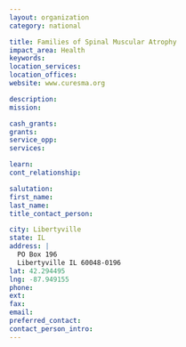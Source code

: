 ```yaml
---
layout: organization
category: national

title: Families of Spinal Muscular Atrophy
impact_area: Health
keywords: 
location_services: 
location_offices: 
website: www.curesma.org

description: 
mission: 

cash_grants: 
grants: 
service_opp: 
services: 

learn: 
cont_relationship: 

salutation: 
first_name: 
last_name: 
title_contact_person: 

city: Libertyville
state: IL
address: |
  PO Box 196  
  Libertyville IL 60048-0196
lat: 42.294495
lng: -87.949155
phone: 
ext: 
fax: 
email: 
preferred_contact: 
contact_person_intro: 
---
```

